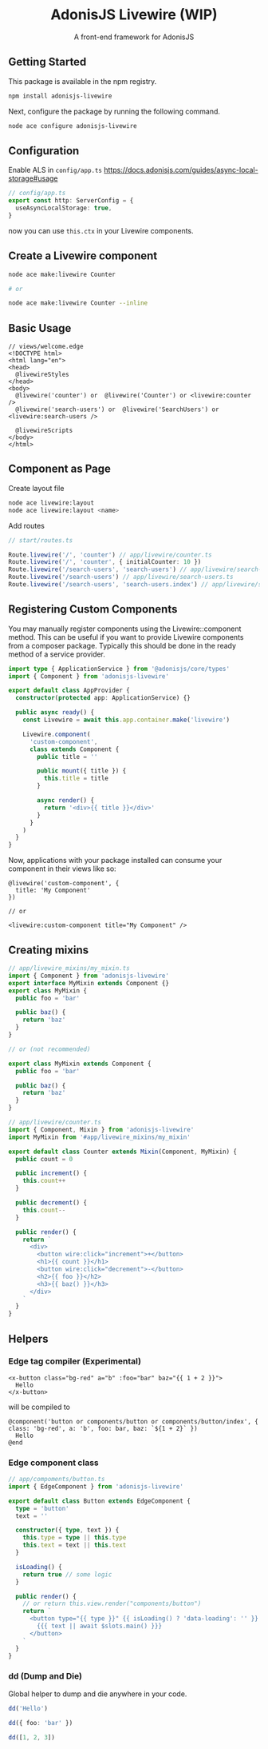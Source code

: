 <div align="center">
  <h1><b>AdonisJS Livewire (WIP)</b></h1>

  <p>A front-end framework for AdonisJS</p>
</div>

## Getting Started

This package is available in the npm registry.

```bash
npm install adonisjs-livewire
```

Next, configure the package by running the following command.

```bash
node ace configure adonisjs-livewire
```

## Configuration

Enable ALS in `config/app.ts` https://docs.adonisjs.com/guides/async-local-storage#usage

```ts
// config/app.ts
export const http: ServerConfig = {
  useAsyncLocalStorage: true,
}
```

now you can use `this.ctx` in your Livewire components.

## Create a Livewire component

```sh
node ace make:livewire Counter

# or

node ace make:livewire Counter --inline
```

## Basic Usage

```blade
// views/welcome.edge
<!DOCTYPE html>
<html lang="en">
<head>
  @livewireStyles
</head>
<body>
  @livewire('counter') or  @livewire('Counter') or <livewire:counter />
  @livewire('search-users') or  @livewire('SearchUsers') or <livewire:search-users />

  @livewireScripts
</body>
</html>
```

## Component as Page

Create layout file

```sh
node ace livewire:layout
node ace livewire:layout <name>
```

Add routes

```ts
// start/routes.ts

Route.livewire('/', 'counter') // app/livewire/counter.ts
Route.livewire('/', 'counter', { initialCounter: 10 })
Route.livewire('/search-users', 'search-users') // app/livewire/search-users.ts
Route.livewire('/search-users') // app/livewire/search-users.ts
Route.livewire('/search-users', 'search-users.index') // app/livewire/search-users/index.ts
```

## Registering Custom Components

You may manually register components using the Livewire::component method. This can be useful if you want to provide Livewire components from a composer package. Typically this should be done in the ready method of a service provider.

```ts
import type { ApplicationService } from '@adonisjs/core/types'
import { Component } from 'adonisjs-livewire'

export default class AppProvider {
  constructor(protected app: ApplicationService) {}

  public async ready() {
    const Livewire = await this.app.container.make('livewire')

    Livewire.component(
      'custom-component',
      class extends Component {
        public title = ''

        public mount({ title }) {
          this.title = title
        }

        async render() {
          return '<div>{{ title }}</div>'
        }
      }
    )
  }
}
```

Now, applications with your package installed can consume your component in their views like so:

```blade
@livewire('custom-component', {
  title: 'My Component'
})

// or

<livewire:custom-component title="My Component" />
```

## Creating mixins

```ts
// app/livewire_mixins/my_mixin.ts
import { Component } from 'adonisjs-livewire'
export interface MyMixin extends Component {}
export class MyMixin {
  public foo = 'bar'

  public baz() {
    return 'baz'
  }
}

// or (not recommended)

export class MyMixin extends Component {
  public foo = 'bar'

  public baz() {
    return 'baz'
  }
}
```

```ts
// app/livewire/counter.ts
import { Component, Mixin } from 'adonisjs-livewire'
import MyMixin from '#app/livewire_mixins/my_mixin'

export default class Counter extends Mixin(Component, MyMixin) {
  public count = 0

  public increment() {
    this.count++
  }

  public decrement() {
    this.count--
  }

  public render() {
    return `
      <div>
        <button wire:click="increment">+</button>
        <h1>{{ count }}</h1>
        <button wire:click="decrement">-</button>
        <h2>{{ foo }}</h2>
        <h3>{{ baz() }}</h3>
      </div>
    `
  }
}
```

## Helpers

### Edge tag compiler (Experimental)

```edge
<x-button class="bg-red" a="b" :foo="bar" baz="{{ 1 + 2 }}">
  Hello
</x-button>
```

will be compiled to

```edge
@component('button or components/button or components/button/index', { class: 'bg-red', a: 'b', foo: bar, baz: `${1 + 2}` })
  Hello
@end
```

### Edge component class

```ts
// app/compoments/button.ts
import { EdgeComponent } from 'adonisjs-livewire'

export default class Button extends EdgeComponent {
  type = 'button'
  text = ''

  constructor({ type, text }) {
    this.type = type || this.type
    this.text = text || this.text
  }

  isLoading() {
    return true // some logic
  }

  public render() {
    // or return this.view.render("components/button")
    return `
      <button type="{{ type }}" {{ isLoading() ? 'data-loading': '' }} {{ $props.only(['class']).toAttrs() }}>
        {{{ text || await $slots.main() }}}
      </button>
    `
  }
}
```

### dd (Dump and Die)

Global helper to dump and die anywhere in your code.

```ts
dd('Hello')

dd({ foo: 'bar' })

dd([1, 2, 3])
```
